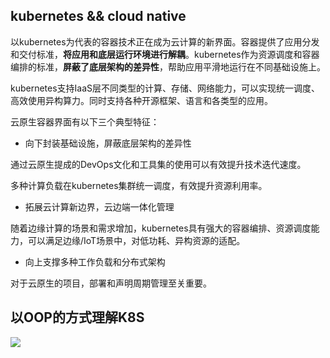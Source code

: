## kubernetes && cloud native

以kubernetes为代表的容器技术正在成为云计算的新界面。容器提供了应用分发和交付标准，**将应用和底层运行环境进行解耦**。kubernetes作为资源调度和容器编排的标准，**屏蔽了底层架构的差异性**，帮助应用平滑地运行在不同基础设施上。

kubernetes支持IaaS层不同类型的计算、存储、网络能力，可以实现统一调度、高效使用异构算力。同时支持各种开源框架、语言和各类型的应用。

云原生容器界面有以下三个典型特征：
- 向下封装基础设施，屏蔽底层架构的差异性

通过云原生提成的DevOps文化和工具集的使用可以有效提升技术迭代速度。

多种计算负载在kubernetes集群统一调度，有效提升资源利用率。


- 拓展云计算新边界，云边端一体化管理

随着边缘计算的场景和需求增加，kubernetes具有强大的容器编排、资源调度能力，可以满足边缘/IoT场景中，对低功耗、异构资源的适配。

- 向上支撑多种工作负载和分布式架构



对于云原生的项目，部署和声明周期管理至关重要。

## 以OOP的方式理解K8S

![](https://tva1.sinaimg.cn/large/0081Kckwly1gl7fyhb6rkj30vo0njn6d.jpg)


